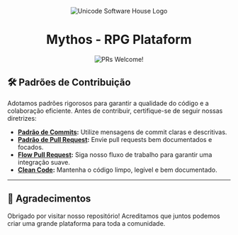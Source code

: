 <p align="center">
  <img src="https://avatars.githubusercontent.com/u/188934288?s=200&v=4" alt="Unicode Software House Logo">
  <br />
  <h1 align="center">Mythos - RPG Plataform</h1>
</p>

<div align="center">
  <img src="https://img.shields.io/static/v1?label=PRs&message=Welcome&style=flat-square&color=0090FF&labelColor=000000" alt="PRs Welcome!" />
</div>

## 🛠️ Padrões de Contribuição

Adotamos padrões rigorosos para garantir a qualidade do código e a colaboração eficiente. Antes de contribuir, certifique-se de seguir nossas diretrizes:

- **[Padrão de Commits](/profile/commits/index.md):** Utilize mensagens de commit claras e descritivas.
- **[Padrão de Pull Request](/profile/pullrequest/index.md):** Envie pull requests bem documentados e focados.
- **[Flow Pull Request](/profile/flowpr/index.md):** Siga nosso fluxo de trabalho para garantir uma integração suave.
- **[Clean Code](/profile/cleancode/index.md):** Mantenha o código limpo, legível e bem documentado.

---

## 🎉 Agradecimentos

Obrigado por visitar nosso repositório! Acreditamos que juntos podemos criar uma grande plataforma para toda a comunidade.
